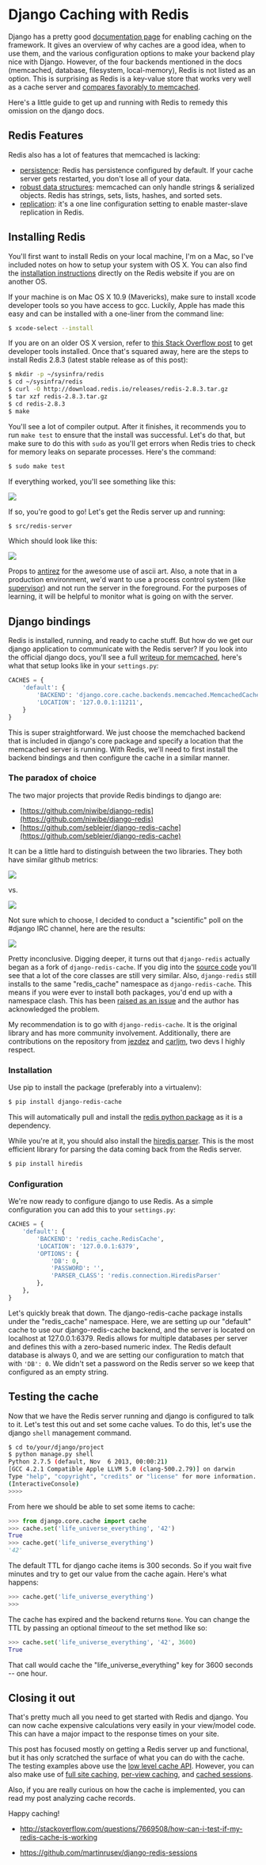 # Django Caching with Redis

Django has a pretty good [documentation page](https://docs.djangoproject.com/en/dev/topics/cache/) for enabling caching on the framework. It gives an overview of why caches are a good idea, when to use them, and the various configuration options to make your backend play nice with Django. However, of the four backends mentioned in the docs (memcached, database, filesystem, local-memory), Redis is not listed as an option. This is surprising as Redis is a key-value store that works very well as a cache server and [compares favorably to memcached](http://oldblog.antirez.com/post/redis-memcached-benchmark.html).

Here's a little guide to get up and running with Redis to remedy this omission on the django docs.

<!-- more -->

## Redis Features
Redis also has a lot of features that memcached is lacking:

* [persistence](http://redis.io/topics/persistence): Redis has persistence configured by default. If your cache server gets restarted, you don't lose all of your data.
* [robust data structures](http://redis.io/topics/data-types): memcached can only handle strings & serialized objects. Redis has strings, sets, lists, hashes, and sorted sets.
* [replication](http://redis.io/topics/replication): it's a one line configuration setting to enable master-slave replication in Redis.

## Installing Redis

You'll first want to install Redis on your local machine, I'm on a Mac, so I've included notes on how to setup your system with OS X. You can also find the [installation instructions](http://redis.io/download) directly on the Redis website if you are on another OS.

If your machine is on Mac OS X 10.9 (Mavericks), make sure to install xcode developer tools so you have access to gcc. Luckily, Apple has made this easy and can be installed with a one-liner from the command line:

```bash
$ xcode-select --install
```

If you are on an older OS X version, refer to [this Stack Overflow post](http://stackoverflow.com/questions/9353444/how-to-use-install-gcc-on-mac-os-x-10-8-xcode-4-4) to get developer tools installed. Once that's squared away, here are the steps to install Redis 2.8.3 (latest stable release as of this post):

```bash
$ mkdir -p ~/sysinfra/redis
$ cd ~/sysinfra/redis
$ curl -O http://download.redis.io/releases/redis-2.8.3.tar.gz
$ tar xzf redis-2.8.3.tar.gz
$ cd redis-2.8.3
$ make
```

You'll see a lot of compiler output. After it finishes, it recommends you to run `make test` to ensure that the install was successful. Let's do that, but make sure to do this with `sudo` as you'll get errors when Redis tries to check for memory leaks on separate processes. Here's the command:

```bash
$ sudo make test
```

If everything worked, you'll see something like this:

![](/images/2014/redis_make_test.png)

If so, you're good to go! Let's get the Redis server up and running:

```bash
$ src/redis-server
```

Which should look like this:

![](/images/2014/redis_running.png)

Props to [antirez](http://antirez.com/) for the awesome use of ascii art. Also, a note that in a production environment, we'd want to use a process control system (like [supervisor](http://supervisord.org/)) and not run the server in the foreground. For the purposes of learning, it will be helpful to monitor what is going on with the server.

## Django bindings

Redis is installed, running, and ready to cache stuff. But how do we get our django application to communicate with the Redis server? If you look into the official django docs, you'll see a full [writeup for memcached](https://docs.djangoproject.com/en/1.5/topics/cache/#memcached), here's what that setup looks like in your `settings.py`:

```python
CACHES = {
    'default': {
        'BACKEND': 'django.core.cache.backends.memcached.MemcachedCache',
        'LOCATION': '127.0.0.1:11211',
    }
}
```

This is super straightforward. We just choose the memchached backend that is included in django's core package and specify a location that the memcached server is running. With Redis, we'll need to first install the backend bindings and then configure the cache in a similar manner.

### The paradox of choice

The two major projects that provide Redis bindings to django are:

* [https://github.com/niwibe/django-redis](https://github.com/niwibe/django-redis)
* [https://github.com/sebleier/django-redis-cache](https://github.com/sebleier/django-redis-cache)

It can be a little hard to distinguish between the two libraries. They both have similar github metrics:

![](/images/2014/django-redis-stargazers.png)

vs.

![](/images/2014/django-redis-cache-stargazers.png)

Not sure which to choose, I decided to conduct a "scientific" poll on the #django IRC channel, here are the results:

![](/images/2014/django_irc_redis.png)

Pretty inconclusive. Digging deeper, it turns out that `django-redis` actually began as a fork of `django-redis-cache`. If you dig into the [source code](https://github.com/niwibe/django-redis) you'll see that a lot of the core classes are still very similar. Also, `django-redis` still installs to the same "redis_cache" namespace as `django-redis-cache`. This means if you were ever to install both packages, you'd end up with a namespace clash. This has been [raised as an issue](https://github.com/niwibe/django-redis/issues/45) and the author has acknowledged the problem.

My recommendation is to go with `django-redis-cache`. It is the original library and has more community involvement. Additionally, there are contributions on the repository from [jezdez](https://github.com/jezdez) and [carljm](https://github.com/carljm), two devs I highly respect.

### Installation

Use pip to install the package (preferably into a virtualenv):

```bash
$ pip install django-redis-cache
```

This will automatically pull and install the [redis python package](https://github.com/andymccurdy/redis-py) as it is a dependency.

While you're at it, you should also install the [hiredis parser](https://github.com/pietern/hiredis-py). This is the most efficient library for parsing the data coming back from the Redis server.

```bash
$ pip install hiredis
```

### Configuration

We're now ready to configure django to use Redis. As a simple configuration you can  add this to your `settings.py`:

```python
CACHES = {
    'default': {
        'BACKEND': 'redis_cache.RedisCache',
        'LOCATION': '127.0.0.1:6379',
        'OPTIONS': {
            'DB': 0,
            'PASSWORD': '',
            'PARSER_CLASS': 'redis.connection.HiredisParser'
        },
    },
}
```

Let's quickly break that down. The django-redis-cache package installs under the "redis_cache" namespace. Here, we are setting up our "default" cache to use our django-redis-cache backend, and the server is located on localhost at 127.0.0.1:6379. Redis allows for multiple databases per server and defines this with a zero-based numeric index. The Redis default database is always 0, and we are setting our configuration to match that with `'DB': 0`. We didn't set a password on the Redis server so we keep that configured as an empty string.

## Testing the cache

Now that we have the Redis server running and django is configured to talk to it. Let's test this out and set some cache values. To do this, let's use the django `shell` management command.

```bash
$ cd to/your/django/project
$ python manage.py shell
Python 2.7.5 (default, Nov  6 2013, 00:00:21)
[GCC 4.2.1 Compatible Apple LLVM 5.0 (clang-500.2.79)] on darwin
Type "help", "copyright", "credits" or "license" for more information.
(InteractiveConsole)
>>>>
```

From here we should be able to set some items to cache:

```python
>>> from django.core.cache import cache
>>> cache.set('life_universe_everything', '42')
True
>>> cache.get('life_universe_everything')
'42'
```

The default TTL for django cache items is 300 seconds. So if you wait five minutes and try to get our value from the cache again. Here's what happens:

```python
>>> cache.get('life_universe_everything')
>>>
```

The cache has expired and the backend returns `None`. You can change the TTL by passing an optional *timeout* to the set method like so:

```python
>>> cache.set('life_universe_everything', '42', 3600)
True
```

That call would cache the "life_universe_everything" key for 3600 seconds -- one hour.

## Closing it out

That's pretty much all you need to get started with Redis and django. You can now cache expensive calculations very easily in your view/model code. This can have a major impact to the response times on your site.

This post has focused mostly on getting a Redis server up and functional, but it has  only scratched the surface of what you can do with the cache. The testing examples above use the [low level cache API](https://docs.djangoproject.com/en/1.5/topics/cache/#the-low-level-cache-api). However, you can also make use of [full site caching](https://docs.djangoproject.com/en/1.5/topics/cache/#the-per-site-cache), [per-view caching](https://docs.djangoproject.com/en/1.5/topics/cache/#the-per-view-cache), and [cached sessions](https://docs.djangoproject.com/en/1.5/topics/http/sessions/#using-cached-sessions).

Also, if you are really curious on how the cache is implemented, you can read my post analyzing cache records.

Happy caching!

* http://stackoverflow.com/questions/7669508/how-can-i-test-if-my-redis-cache-is-working

* https://github.com/martinrusev/django-redis-sessions

